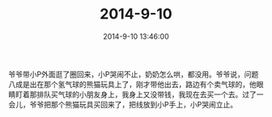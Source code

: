 ﻿---
title: "2014-9-10"
date: 2014-9-10 13:46:00
tags:
categories: 爸爸
---
爷爷带小P外面逛了圈回来，小P哭闹不止，奶奶怎么哄，都没用。爷爷说，问题八成是出在那个氢气球的熊猫玩具上了，刚才带他出去，路边有个卖气球的，他眼睛盯着那排队买气球的小朋友身上，我身上又没带钱，我现在去买一个去。过了一会儿，爷爷把那个熊猫玩具买回来了，把线放到小P手上，小P哭闹立止。 ​​​​
